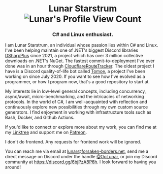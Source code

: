 <h1 align="center">Lunar Starstrum <img src="https://cloudflare-route-tracker.oolunar.workers.dev/github/oolunar?style=flat-square&label=Profile%20Views&color=6b73db&logo=github&logoEmbed" alt="Lunar's Profile View Count"/></h1>
<h3 align="center">C# and Linux enthusiast.</h3>

I am Lunar Starstrum, an individual whose passion lies within C# and Linux. I've been helping maintain one of .NET's biggest Discord libraries [DSharpPlus](https://github.com/DSharpPlus/DSharpPlus/) since 2021, a project which has over 3 million collective downloads on .NET's NuGet. The fastest commit-to-deployment I've ever done was in an hour through [CloudflareRouteTracker](https://github.com/OoLunar/CloudflareRouteTracker/). The oldest project I have is a Discord quality-of-life bot called [Tomoe](https://github.com/OoLunar/Tomoe/), a project I've been working on since July 2020. If you want to see how I've evolved as a programmer, or how I program now, that's a good repository to start at.

My interests lie in low-level general concepts, including concurrency, async/await, micro-benchmarking, and the intricacies of networking protocols. In the world of C#, I am well-acquainted with reflection and continuously explore new possibilities through my own custom source generators. I find enjoyment in working with infrastructure tools such as Bash, Docker, and Github Actions.

If you'd like to connect or explore more about my work, you can find me at my [Linktree](https://linktr.ee/OoLunar) and support me on [Patreon](https://patreon.com/OoLunar).

I don't do frontend. Any requests for frontend work will be ignored.

You can reach me via email at lunar@forsaken-borders.net, send me a direct message on Discord under the handle [@OoLunar](https://discord.com/users/336733686529654798), or join my Discord community at https://discord.gg/6bjPzA8P6h. I look forward to having you around!